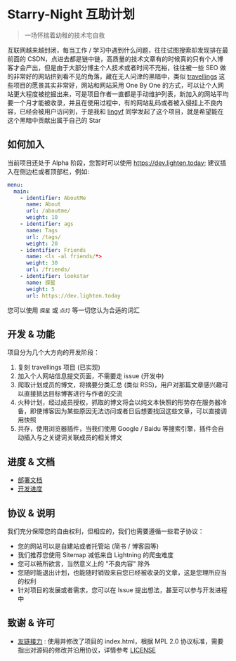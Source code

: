 # Starry-Night 互助计划

> 一场怀揣着幼稚的技术宅自救

互联网越来越封闭，每当工作 / 学习中遇到什么问题，往往试图搜索却发现排在最前面的 CSDN，点进去都是链中链，高质量的技术文章有的时候真的只有个人博客才会产出，但是由于大部分博主个人技术或者时间不充裕，往往被一些 SEO 做的非常好的网站挤到看不见的角落，藏在无人问津的黑暗中，类似 [travellings](https://github.com/volfclub/travellings) 这些项目的愿景其实非常好，网站和网站采用 One By One 的方式，可以让个人网站更大程度被挖掘出来，可是项目作者一直都是手动维护列表，新加入的网站平均要一个月才能被收录，并且在使用过程中，有的网站乱码或者被入侵挂上不良内容，已经会被用户访问到，于是我和 [lingyf](https://github.com/lingyf) 同学发起了这个项目，就是希望能在这个黑暗中贡献出属于自己的 Star

## 如何加入

当前项目还处于 Alpha 阶段，您暂时可以使用 https://dev.lighten.today;  建议插入在侧边栏或者顶部栏，例如:
```yaml
menu:
  main:
    - identifier: AboutMe
      name: About
      url: /aboutme/
      weight: 10
    - identifier: ags
      name: Tags
      url: /tags/
      weight: 20
    - identifier: Friends
      name: <ls -al friends/*>
      weight: 30
      url: /friends/
    - identifier: lookstar
      name: 探星
      weight: 5
      url: https://dev.lighten.today
```
您可以使用 `探星` 或 `点灯` 等一切您认为合适的词汇

## 开发 & 功能

项目分为几个大方向的开发阶段：

1. 复刻 travellings 项目 (已实现)
2. 加入个人网站信息提交页面，不需要走 issue (开发中)
3. 爬取计划成员的博文，将摘要分类汇总 (类似 RSS)，用户对那篇文章感兴趣可以直接抵达目标博客进行与作者的交流
4. 火种计划，经过成员授权，抓取的博文将会以纯文本快照的形势存在服务器冷备，即使博客因为某些原因无法访问或者日后想要找回这些文章，可以直接调用快照
5. 共存，使用浏览器插件，当我们使用 Google / Baidu 等搜索引擎，插件会自动插入与之关键词关联成员的相关博文

## 进度 & 文档

* [部署文档](docs/installation.md)
* [开发进度](docs/development.md)

## 协议 & 说明

我们充分保障您的自由权利，但相应的，我们也需要遵循一些君子协议：

* 您的网站可以是自建站或者托管站 (简书 / 博客园等)
* 我们推荐您使用 Sitemap 减低来自 Lightning 的爬虫难度
* 您可以畅所欲言，当然意义上的 "不良内容" 除外
* 您随时能退出计划，也能随时销毁来自您已经被收录的文章，这是您理所应当的权利
* 针对项目的发展或者需求，您可以在 Issue 提出想法，甚至可以参与开发进程中

## 致谢 & 许可

* [友链接力](https://github.com/volfclub/travellings) : 使用并修改了项目的 index.html，根据 MPL 2.0 协议标准，需要指出对源码的修改并沿用协议，详情参考 [LICENSE](LICENSE)
